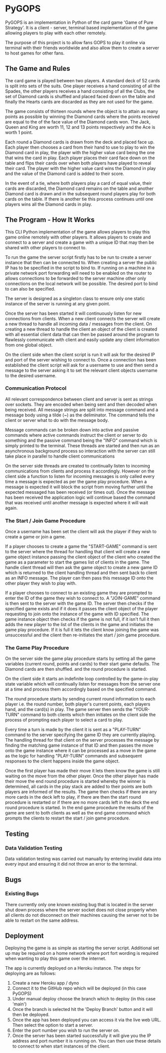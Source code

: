 # PyGOPS

PyGOPS is an implementation in Python of the card game 'Game of Pure Strategy'. It is a client - server, terminal based
implementation of the game allowing players to play with each other remotely.

The purpose of this project is to allow fans GOPS to play it online via terminal with their friends worldwide and also
allow them to create a server to host games for other fans.

## The Game and Rules

The card game is played between two players. A standard deck of 52 cards is split into sets of the suits. One player
receives a hand consisting of all the Spades, the other players receives a hand consisting of all the
Clubs, the set of Diamond cards is shuffled and placed faced down on the table and finally the Hearts cards are discarded
as they are not used for the game.

The game consists of thirteen rounds where the object is to attain as many points as possible by winning the Diamond
cards where the points received are equal to the of the face value of the Diamond cards won. The Jack, Queen and King
are worth 11, 12 and 13 points respectively and the Ace is worth 1 point.

Each round a Diamond cards is drawn from the deck and placed face up. Each player then chooses a card from their hand to
use to play to win the Diamond card in play, the player with the higher value card being the one that wins the card in
play. Each player places their card face down on the table and flips their cards over when both players have played to
reveal their card. The player with the higher value card wins the Diamond in play and the value of the Diamond card is
added to their score.

In the event of a tie, where both players play a card of equal value, their cards are discarded, the Diamond card
remains on the table and another Diamond card is drawn and in the subsequent round players play for both cards on the
table. If there is another tie this process continues until one players wins all the Diamond cards in play.

## The Program - How It Works

This CLI Python implementation of the game allows players to play this game online remotely with other players. It
allows players to create and connect to a server and create a game with a unique ID that may then be shared with other
players to connect to.

To run the game the server script firstly has to be run to create a server instance that then can be connected to. When
creating a server the public IP has to be specified in the script to bind to. If running on a machine in a private
network port forwarding will need to be enabled on the router to allows connections to be forwarded to the server
machine other only connections on the local network will be possible. The desired port to bind to can also be specified.

The server is designed as a singleton class to ensure only one static instance of the server is running at any given
point.

Once the server has been started it will continuously listen for new connections from clients. When a new client connects
the server will create a new thread to handle all incoming data / messages from the client. On creating a new thread
to handle the client an object of the client is created with all essential client data that can then be passed around
the program to flawlessly communicate with client and easily update any client information from one global object.

On the client side when the client script is run it will ask for the desired IP and port of the server wishing to
connect to. Once a connection has been established the client script will ask for a username to use and then send a
message to the server asking it to set the relevant client objects username to the desired username.

### Communication Protocol

All relevant correspondence between client and server is sent as strings over sockets. They are encoded when being sent
and then decoded when being received. All message strings are split into message command and a message body using a
tilde (~) as the deliminator. The command tells the client or server what to do with the message body.

Message commands can be broken down into active and passive commands where active commands instruct the client or server
to do something and the passive command being the "INFO" command which is simply printed to the terminal. These threads
are started and then run as an asynchronous background process so interaction with the server can still take place in
parallel to handle client communications

On the server side threads are created to continually listen to incoming communications from clients and process it
accordingly. However on the client side a function to listen for incoming messages is only called every time a message
is expected as per the game play procedure. When a message is expected it will block the script from moving further
until the expected messaged has been received (or times out). Once the message has been received the application logic
will continue based the command that was received until another message is expected where it will wait again.

### The Start / Join Game Procedure

Once a username has been set the client will ask the player if they wish to create a game or join a game.

If a player chooses to create a game the "START-GAME" command is sent to the server where the thread for handling that
client will create a new game object instance passing the client object of the client who created the game as a parameter
to start the games list of clients in the game. The handle client thread will then ask the game object to create a new
game ID which is returned to the client handling thread and then sent back to client as an INFO message. The player can
then pass this message ID onto the other player they wish to play with.

If a player chooses to connect to an existing game they are prompted to enter the ID of the game they wish to connect
to. A "JOIN-GAME" command is then sent to the server with the game ID. The server then checks if the specified game
exists and if it does it passes the client object of the player requesting to join onto the instance of the game with
ID specified. The game instance object then checks if the game is not full, if it isn't full it then adds the new player
to the list of the clients in the game and initiates the game play procedure. If it is full it lets the client know
joining the game was unsuccessful and the client then re-initiates the start / join game procedure.

### The Game Play Procedure

On the server side the game play procedure starts by setting all the game variables (current round, points and cards) to
their start game defaults. The Diamond cards are then shuffled. and the round procedure is started.

On the client side it starts an indefinite loop controlled by the game-in-play state variable which will continually
listen for messages from the server one at a time and process them accordingly based on the specified command.

The round procedure starts by sending current round information to each player i.e. the round number, both player's
current points, each players hand, and the card(s) in play. The game server then sends the "YOUR-TURN" command to both
clients which then initiates on the client side the process of prompting each player to select a card to play.

Every time a turn is made by the client it is sent as a "PLAY-TURN" command to the server specifying the game ID they
are currently playing. The handling thread for that client on the server processes the message by finding the matching
game instance of that ID and then passes the move onto the game instance where it can be processed as a move in the
game as the logic for handling "PLAY-TURN" commands and subsequent responses to the client happens inside the game
object.

Once the first player has made their move it lets them know the game is still waiting on the move from the other player.
Once the other player has made their move the end round procedure is started whereby the winner is determined, all cards
in the play stack are added to their points are both players are informed of the results. The game then checks if there
are any more cards in the deck left to play, if there are then the start round procedure is restarted or if there are no
more cards left in the deck the end round procedure is started. In the end game procedure the results of the game
are sent to both clients as well as the end game command which prompts the clients to restart the start / join game
procedure.

## Testing

### Data Validation Testing

Data validation testing was carried out manually by entering invalid data into every input and ensuring
it did not throw an error to the terminal.

## Bugs

### Existing Bugs

There currently only one known existing bug that is located in the server shut down process where the server socket does
not close properly when all clients do not disconnect on their machines causing the server not to be able to restart on
the same address.

## Deployment

Deploying the game is as simple as starting the server script. Additional set up may be required on a home network where
port fort wording is required when wanting to play this game over the internet.

The app is currently deployed on a Heroku instance. The steps for deploying are as follows:

1. Create a new Heroku app / dyno
2. Connect it to the GitHub repo which will be deployed (in this case PyGOPS)
3. Under manual deploy choose the branch which to deploy (in this case 'main')
4. Once the branch is selected hit the 'Deploy Branch' button and it will then be deployed.
5. Once the app has been deployed you can access it via the live web URL. Then select the option to start a server.
6. Enter the port number you wish to run the server on.
7. Once the server has been started successfully it will give you the IP address and port number it is running on. You can then use these details to connect to when start instances of the client.
